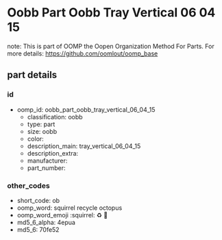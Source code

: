 # Oobb Part Oobb Tray Vertical 06 04 15  

note: This is part of OOMP the Oopen Organization Method For Parts. For more details: https://github.com/oomlout/oomp_base

##  part details





### id
* oomp_id: oobb_part_oobb_tray_vertical_06_04_15
  * classification: oobb
  * type: part
  * size: oobb
  * color: 
  * description_main: tray_vertical_06_04_15
  * description_extra: 
  * manufacturer: 
  * part_number: 

### other_codes
* short_code: ob
* oomp_word: squirrel recycle octopus
* oomp_word_emoji :squirrel: :recycle: :octopus:
* md5_6_alpha: 4epua
* md5_6: 70fe52